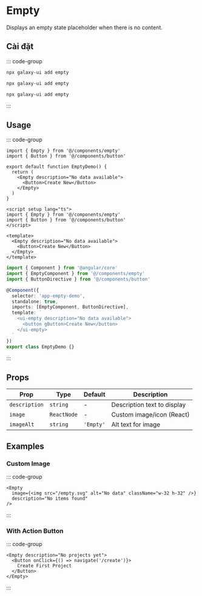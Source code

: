 # Empty

Displays an empty state placeholder when there is no content.

<ComponentPreview name="EmptyDemo">
  <template #preview>
    <DemoContainer>
      <EmptyDemo />
    </DemoContainer>
  </template>
  <template #code>

::: code-group
```vue [Vue]
<template>
  <Empty title="No content" description="Get started by creating your first item" />
</template>
```

```tsx [React]
import { Empty } from '@/components/ui/empty'
export default function App() {
  return <Empty />
}
```

```typescript [Angular]
@Component({
  template: `<ui-empty />`
})
export class DemoComponent {}
```
:::

  </template>
</ComponentPreview>

## Cài đặt

::: code-group
```bash [React]
npx galaxy-ui add empty
```

```bash [Vue]
npx galaxy-ui add empty
```

```bash [Angular]
npx galaxy-ui add empty
```
:::

## Usage

::: code-group
```tsx [React]
import { Empty } from '@/components/empty'
import { Button } from '@/components/button'

export default function EmptyDemo() {
  return (
    <Empty description="No data available">
      <Button>Create New</Button>
    </Empty>
  )
}
```

```vue [Vue]
<script setup lang="ts">
import { Empty } from '@/components/empty'
import { Button } from '@/components/button'
</script>

<template>
  <Empty description="No data available">
    <Button>Create New</Button>
  </Empty>
</template>
```

```typescript [Angular]
import { Component } from '@angular/core'
import { EmptyComponent } from '@/components/empty'
import { ButtonDirective } from '@/components/button'

@Component({
  selector: 'app-empty-demo',
  standalone: true,
  imports: [EmptyComponent, ButtonDirective],
  template: `
    <ui-empty description="No data available">
      <button gButton>Create New</button>
    </ui-empty>
  `
})
export class EmptyDemo {}
```
:::

## Props

| Prop | Type | Default | Description |
|------|------|---------|-------------|
| `description` | `string` | - | Description text to display |
| `image` | `ReactNode` | - | Custom image/icon (React) |
| `imageAlt` | `string` | `'Empty'` | Alt text for image |

## Examples

### Custom Image

::: code-group
```tsx [React]
<Empty
  image={<img src="/empty.svg" alt="No data" className="w-32 h-32" />}
  description="No items found"
/>
```
:::

### With Action Button

::: code-group
```tsx [React]
<Empty description="No projects yet">
  <Button onClick={() => navigate('/create')}>
    Create First Project
  </Button>
</Empty>
```
:::
